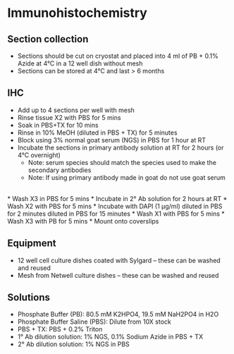# Immunohistochemistry


## Section collection

* Sections should be cut on cryostat and placed into 4 ml of PB + 0.1% Azide at 4°C in a 12 well dish without mesh
* Sections can be stored at 4°C and last > 6 months

## IHC

* Add up to 4 sections per well with mesh 
* Rinse tissue X2 with PBS for 5 mins 
* Soak in PBS+TX for 10 mins  
* Rinse in 10% MeOH (diluted in PBS + TX) for 5 minutes  
* Block using 3% normal goat serum (NGS) in PBS for 1 hour at RT 
* Incubate the sections in primary antibody solution at RT for 2 hours (or 4°C overnight)  
	* Note: serum species should match the species used to make the secondary antibodies 
	* Note: If using primary antibody made in goat do not use goat serum  
<br>  
* Wash X3 in PBS for 5 mins  
* Incubate in 2° Ab solution for 2 hours at RT  
* Wash X2 with PBS for 5 mins 
* Incubate with DAPI (1 μg/ml) diluted in PBS for 2 minutes diluted in PBS for 15 minutes
* Wash X1 with PBS for 5 mins 
* Wash X3 with PB for 5 mins 
* Mount onto coverslips 

## Equipment 
* 12 well cell culture dishes coated with Sylgard – these can be washed and reused
* Mesh from Netwell culture dishes – these can be washed and reused  

## Solutions 
* Phosphate Buffer (PB): 80.5 mM K2HPO4, 19.5 mM NaH2PO4 in H2O 
* Phosphate Buffer Saline (PBS): Dilute from 10X stock
* PBS + TX: PBS + 0.2% Triton 
* 1° Ab dilution solution: 1% NGS, 0.1% Sodium Azide in PBS + TX 
* 2° Ab dilution solution: 1% NGS in PBS 

